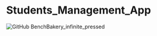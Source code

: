 # Students_Management_App

![GitHub BenchBakery_infinite_pressed](https://user-images.githubusercontent.com/95946408/188254918-60817c17-385d-48e9-b06c-51c399bce37b.gif)
